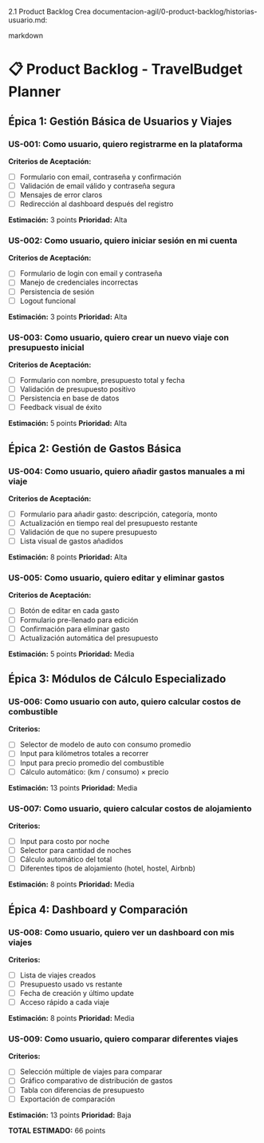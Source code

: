 2.1 Product Backlog
Crea documentacion-agil/0-product-backlog/historias-usuario.md:

markdown
# 📋 Product Backlog - TravelBudget Planner

##  Épica 1: Gestión Básica de Usuarios y Viajes
### US-001: Como usuario, quiero registrarme en la plataforma
**Criterios de Aceptación:**
- [ ] Formulario con email, contraseña y confirmación
- [ ] Validación de email válido y contraseña segura
- [ ] Mensajes de error claros
- [ ] Redirección al dashboard después del registro

**Estimación:** 3 points
**Prioridad:** Alta

### US-002: Como usuario, quiero iniciar sesión en mi cuenta
**Criterios de Aceptación:**
- [ ] Formulario de login con email y contraseña
- [ ] Manejo de credenciales incorrectas
- [ ] Persistencia de sesión
- [ ] Logout funcional

**Estimación:** 3 points
**Prioridad:** Alta

### US-003: Como usuario, quiero crear un nuevo viaje con presupuesto inicial
**Criterios de Aceptación:**
- [ ] Formulario con nombre, presupuesto total y fecha
- [ ] Validación de presupuesto positivo
- [ ] Persistencia en base de datos
- [ ] Feedback visual de éxito

**Estimación:** 5 points
**Prioridad:** Alta

##  Épica 2: Gestión de Gastos Básica
### US-004: Como usuario, quiero añadir gastos manuales a mi viaje
**Criterios de Aceptación:**
- [ ] Formulario para añadir gasto: descripción, categoría, monto
- [ ] Actualización en tiempo real del presupuesto restante
- [ ] Validación de que no supere presupuesto
- [ ] Lista visual de gastos añadidos

**Estimación:** 8 points
**Prioridad:** Alta

### US-005: Como usuario, quiero editar y eliminar gastos
**Criterios de Aceptación:**
- [ ] Botón de editar en cada gasto
- [ ] Formulario pre-llenado para edición
- [ ] Confirmación para eliminar gasto
- [ ] Actualización automática del presupuesto

**Estimación:** 5 points
**Prioridad:** Media

##  Épica 3: Módulos de Cálculo Especializado
### US-006: Como usuario con auto, quiero calcular costos de combustible
**Criterios:**
- [ ] Selector de modelo de auto con consumo promedio
- [ ] Input para kilómetros totales a recorrer
- [ ] Input para precio promedio del combustible
- [ ] Cálculo automático: (km / consumo) × precio

**Estimación:** 13 points
**Prioridad:** Media

### US-007: Como usuario, quiero calcular costos de alojamiento
**Criterios:**
- [ ] Input para costo por noche
- [ ] Selector para cantidad de noches
- [ ] Cálculo automático del total
- [ ] Diferentes tipos de alojamiento (hotel, hostel, Airbnb)

**Estimación:** 8 points
**Prioridad:** Media

##  Épica 4: Dashboard y Comparación
### US-008: Como usuario, quiero ver un dashboard con mis viajes
**Criterios:**
- [ ] Lista de viajes creados
- [ ] Presupuesto usado vs restante
- [ ] Fecha de creación y último update
- [ ] Acceso rápido a cada viaje

**Estimación:** 8 points
**Prioridad:** Media

### US-009: Como usuario, quiero comparar diferentes viajes
**Criterios:**
- [ ] Selección múltiple de viajes para comparar
- [ ] Gráfico comparativo de distribución de gastos
- [ ] Tabla con diferencias de presupuesto
- [ ] Exportación de comparación

**Estimación:** 13 points
**Prioridad:** Baja

**TOTAL ESTIMADO:** 66 points